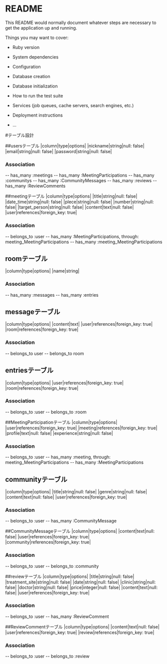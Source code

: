 # README

This README would normally document whatever steps are necessary to get the
application up and running.

Things you may want to cover:

* Ruby version

* System dependencies

* Configuration

* Database creation

* Database initialization

* How to run the test suite

* Services (job queues, cache servers, search engines, etc.)

* Deployment instructions

* ...

#テーブル設計

##usersテーブル
|column|type|options|
|nickname|string|null: false|
|email|string|null: false|
|password|string|null: false|
### Association
-- has_many :meetings
-- has_many :MeetingParticipations
-- has_many :communitys
-- has_many :CommunityMessages
-- has_many :reviews
-- has_many :ReviewComments

##meetingテーブル
|column|type|options|
|title|string|null: false|
|date_time|string|null: false|
|plece|string|null: false|
|number|string|null: false|
|target_person|string|null: false|
|content|text|null: false|
|user|references|foreign_key: true|
### Association
-- belongs_to :user
-- has_many :MeetingParticipations, through: meeting_MeetingParticipations
-- has_many :meeting_MeetingParticipations


## roomテーブル
|column|type|options|
|name|string|
### Association
-- has_many :messages
-- has_many :entries


## messageテーブル
|column|type|options|
|content|text|
|user|references|foreign_key: true|
|room|references|foreign_key: true|
### Association
-- belongs_to user
-- belongs_to room


## entriesテーブル
|column|type|options|
|user|references|foreign_key: true|
|room|references|foreign_key: true|
### Association
-- belongs_to :user
-- belongs_to :room


##MeetingParticipationテーブル
|column|type|options|
|user|references|foreign_key: true|
|meeting|references|foreign_key: true|
|profile|text|null: false|
|experience|string|null: false|
### Association
-- belongs_to :user
-- has_many :meeting, through: meeting_MeetingParticipations
-- has_many :MeetingParticipations


## communityテーブル
|column|type|options|
|title|string|null: false|
|genre|string|null: false|
|content|text|null: false|
|user|references|foreign_key: true|
### Association
-- belongs_to :user
-- has_many :CommunityMessage

##CommunityMessageテーブル
|column|type|options|
|content|text|null: false|
|user|references|foreign_key: true|
|community|references|foreign_key: true|
### Association
-- belongs_to :user
-- belongs_to :community


##reviewテーブル
|column|type|options|
|title|string|null: false|
|treatment_site|string|null: false|
|date|string|null: false|
|clinic|string|null: false|
|doctor|string|null: false|
|price|integer|null: false|
|content|text|null: false|
|user|references|foreign_key: true|
### Association
-- belongs_to :user
-- has_many :ReviewComment

##ReviewCommentテーブル
|column|type|options|
|content|text|null: false|
|user|references|foreign_key: true|
|review|references|foreign_key: true|
### Association
-- belongs_to :user
-- belongs_to :review